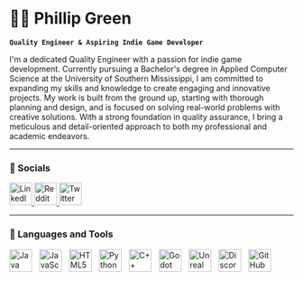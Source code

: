 # 👨‍💻 Phillip Green

**`Quality Engineer & Aspiring Indie Game Developer`**

I'm a dedicated Quality Engineer with a passion for indie game development. Currently pursuing a Bachelor's degree in Applied Computer Science at the University of Southern Mississippi, I am committed to expanding my skills and knowledge to create engaging and innovative projects. My work is built from the ground up, starting with thorough planning and design, and is focused on solving real-world problems with creative solutions. With a strong foundation in quality assurance, I bring a meticulous and detail-oriented approach to both my professional and academic endeavors.

---

### 🔗 Socials

<p align="left">
  <a href="https://www.linkedin.com/in/phillipggreen/" target="_blank">
    <img src="https://cdn.jsdelivr.net/gh/devicons/devicon@latest/icons/linkedin/linkedin-original.svg" alt="LinkedIn Profile" width="40" height="40"/>
  </a>
  <a href="https://www.reddit.com/user/IcePickPhilly/" target="_blank">
    <img src="https://www.svgrepo.com/show/349489/reddit.svg" alt="Reddit Profile" width="40" height="40"/>
  </a>
  <a href="https://x.com/IcePickPhilly" target="_blank">
    <img src="https://cdn.jsdelivr.net/gh/devicons/devicon@latest/icons/twitter/twitter-original.svg" alt="Twitter Profile" width="40" height="40"/>
  </a>
</p>

---

### 🧰 Languages and Tools

<p align="left">
  <img align="left" alt="Java" width="40px" style="padding-right:10px;" src="https://cdn.jsdelivr.net/gh/devicons/devicon@latest/icons/java/java-original.svg"/>
  <img align="left" alt="JavaScript" width="40px" style="padding-right:10px;" src="https://cdn.jsdelivr.net/gh/devicons/devicon@latest/icons/javascript/javascript-plain.svg"/>
  <img align="left" alt="HTML5" width="40px" style="padding-right:10px;" src="https://cdn.jsdelivr.net/gh/devicons/devicon@latest/icons/html5/html5-plain-wordmark.svg"/>
  <img align="left" alt="Python" width="40px" style="padding-right:10px;" src="https://cdn.jsdelivr.net/gh/devicons/devicon/icons/python/python-original.svg"/>
  <img align="left" alt="C++" width="40px" style="padding-right:10px;" src="https://cdn.jsdelivr.net/gh/devicons/devicon@latest/icons/cplusplus/cplusplus-plain.svg"/>
  <img align="left" alt="Godot" width="40px" style="padding-right:10px;" src="https://cdn.jsdelivr.net/gh/devicons/devicon@latest/icons/godot/godot-original.svg"/>
  <img align="left" alt="Unreal Engine" width="40px" style="padding-right:10px;" src="https://cdn.jsdelivr.net/gh/devicons/devicon@latest/icons/unrealengine/unrealengine-original.svg"/>
  <img align="left" alt="Discord" width="40px" style="padding-right:10px;" src="https://simpleicons.org/icons/discord.svg"/>
  <img align="left" alt="GitHub" width="40px" style="padding-right:10px;" src="https://cdn.jsdelivr.net/gh/devicons/devicon@latest/icons/github/github-original.svg"/>
</p>

<br />

#

